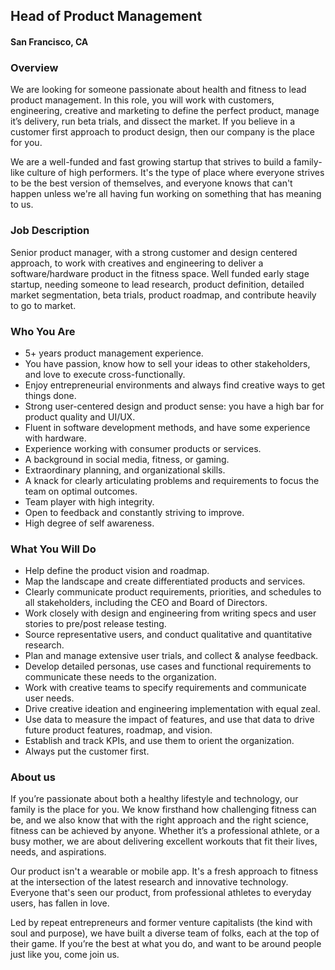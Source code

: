 ## Head of Product Management
#### San Francisco, CA

### Overview
We are looking for someone passionate about health and fitness to lead product management. In this role, you will work with customers, engineering, creative and marketing to define the perfect product, manage it’s delivery, run beta trials, and dissect the market. If you believe in a customer first approach to product design, then our company is the place for you.

We are a well-funded and fast growing startup that strives to build a family-like culture of high performers. It's the type of place where everyone strives to be the best version of themselves, and everyone knows that can't happen unless we're all having fun working on something that has meaning to us.

### Job Description
Senior product manager, with a strong customer and design centered approach, to work with creatives and engineering to deliver a software/hardware product in the fitness space. Well funded early stage startup, needing someone to lead research, product definition, detailed market segmentation, beta trials, product roadmap, and contribute heavily to go to market.

### Who You Are
+	5+ years product management experience.
+	You have passion, know how to sell your ideas to other stakeholders, and love to execute cross-functionally.
+	Enjoy entrepreneurial environments and always find creative ways to get things done.
+	Strong user-centered design and product sense: you have a high bar for product quality and UI/UX.
+	Fluent in software development methods, and have some experience with hardware.
+	Experience working with consumer products or services.
+	A background in social media, fitness, or gaming.
+	Extraordinary planning, and organizational skills.
+	A knack for clearly articulating problems and requirements to focus the team on optimal outcomes.
+	Team player with high integrity.
+	Open to feedback and constantly striving to improve.
+	High degree of self awareness.

### What You Will Do
+	Help define the product vision and roadmap.
+	Map the landscape and create differentiated products and services.
+	Clearly communicate product requirements, priorities, and schedules to all stakeholders, including the CEO and Board of Directors.
+	Work closely with design and engineering from writing specs and user stories to pre/post release testing.
+	Source representative users, and conduct qualitative and quantitative research.
+	Plan and manage extensive user trials, and collect & analyse feedback.
+	Develop detailed personas, use cases and functional requirements to communicate these needs to the organization.
+	Work with creative teams to specify requirements and communicate user needs.
+	Drive creative ideation and engineering implementation with equal zeal.
+	Use data to measure the impact of features, and use that data to drive future product features, roadmap, and vision.
+	Establish and track KPIs, and use them to orient the organization.
+	Always put the customer first.


### About us
If you’re passionate about both a healthy lifestyle and technology, our family is the place for you. We know firsthand how challenging fitness can be, and we also know that with the right approach and the right science, fitness can be achieved by anyone. Whether it’s a professional athlete, or a busy mother, we are about delivering excellent workouts that fit their lives, needs, and aspirations.

Our product isn't a wearable or mobile app. It's a fresh approach to fitness at the intersection of the latest research and innovative technology. Everyone that's seen our product, from professional athletes to everyday users, has fallen in love.

Led by repeat entrepreneurs and former venture capitalists (the kind with soul and purpose), we have built a diverse team of folks, each at the top of their game. If you’re the best at what you do, and want to be around people just like you, come join us.
